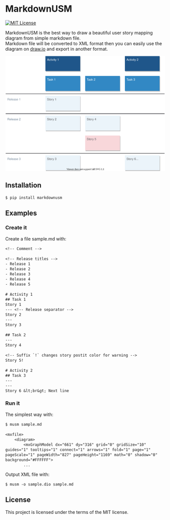 # MarkdownUSM
[![MIT License](http://img.shields.io/badge/license-MIT-blue.svg?style=flat)](LICENSE)

MarkdownUSM is the best way to draw a beautiful user story mapping diagram from simple markdown file.\
Markdown file will be converted to XML format then you can easily use the diagram on [draw.io](https://app.diagrams.net) and export in another format.

![]("./../img/sample.svg)

## Installation
```
$ pip install markdownusm
```

## Examples

### Create it

Create a file sample.md with:

```
<!-- Comment -->

<!-- Release titles -->
- Release 1
- Release 2
- Release 3
- Release 4
- Release 5

# Activity 1
## Task 1
Story 1
--- <!-- Release separator -->
Story 2
---
Story 3

## Task 2
---
Story 4

<!-- Suffix `!` changes story postit color for warning -->
Story 5!

# Activity 2
## Task 3
---
---
Story 6 &lt;br&gt; Next line
```

### Run it

The simplest way with:

```
$ musm sample.md

<mxfile>
    <diagram>
        <mxGraphModel dx="661" dy="316" grid="0" gridSize="10" guides="1" tooltips="1" connect="1" arrows="1" fold="1" page="1" pageScale="1" pageWidth="827" pageHeight="1169" math="0" shadow="0" background="#FFFFFF">
        ...
```

Output XML file with:
```
$ musm -o sample.dio sample.md
```

## License
This project is licensed under the terms of the MIT license.
